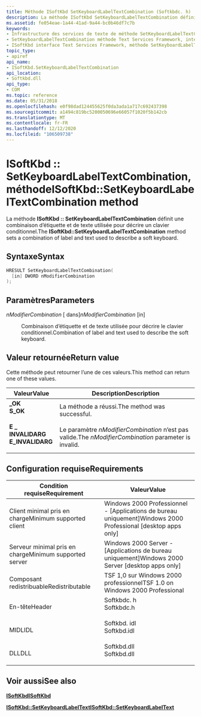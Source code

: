 ```yaml
---
title: Méthode ISoftKbd SetKeyboardLabelTextCombination (Softkbdc. h)
description: La méthode ISoftKbd SetKeyboardLabelTextCombination définit une combinaison d’étiquette et de texte utilisée pour décrire un clavier conditionnel.
ms.assetid: fe054eae-1a44-41ad-9a44-bc0b46df7c7b
keywords:
- Infrastructure des services de texte de méthode SetKeyboardLabelTextCombination
- SetKeyboardLabelTextCombination méthode Text Services Framework, interface ISoftKbd
- ISoftKbd interface Text Services Framework, méthode SetKeyboardLabelTextCombination
topic_type:
- apiref
api_name:
- ISoftKbd.SetKeyboardLabelTextCombination
api_location:
- Softkbd.dll
api_type:
- COM
ms.topic: reference
ms.date: 05/31/2018
ms.openlocfilehash: e0f98dad124455625f0da3ada1a717c692437398
ms.sourcegitcommit: a1494c819bc5200050696e66057f1020f5b142cb
ms.translationtype: MT
ms.contentlocale: fr-FR
ms.lasthandoff: 12/12/2020
ms.locfileid: "106509738"
---
```

# <a name="isoftkbdsetkeyboardlabeltextcombination-method"></a><span data-ttu-id="bfa60-106">ISoftKbd :: SetKeyboardLabelTextCombination, méthode</span><span class="sxs-lookup"><span data-stu-id="bfa60-106">ISoftKbd::SetKeyboardLabelTextCombination method</span></span>

<span data-ttu-id="bfa60-107">La méthode **ISoftKbd :: SetKeyboardLabelTextCombination** définit une combinaison d’étiquette et de texte utilisée pour décrire un clavier conditionnel.</span><span class="sxs-lookup"><span data-stu-id="bfa60-107">The **ISoftKbd::SetKeyboardLabelTextCombination** method sets a combination of label and text used to describe a soft keyboard.</span></span>

## <a name="syntax"></a><span data-ttu-id="bfa60-108">Syntaxe</span><span class="sxs-lookup"><span data-stu-id="bfa60-108">Syntax</span></span>


```C++
HRESULT SetKeyboardLabelTextCombination(
  [in] DWORD nModifierCombination
);
```



## <a name="parameters"></a><span data-ttu-id="bfa60-109">Paramètres</span><span class="sxs-lookup"><span data-stu-id="bfa60-109">Parameters</span></span>

<dl> <dt>

<span data-ttu-id="bfa60-110">*nModifierCombination* \[ dans\]</span><span class="sxs-lookup"><span data-stu-id="bfa60-110">*nModifierCombination* \[in\]</span></span>
</dt> <dd>

<span data-ttu-id="bfa60-111">Combinaison d’étiquette et de texte utilisée pour décrire le clavier conditionnel.</span><span class="sxs-lookup"><span data-stu-id="bfa60-111">Combination of label and text used to describe the soft keyboard.</span></span>

</dd> </dl>

## <a name="return-value"></a><span data-ttu-id="bfa60-112">Valeur retournée</span><span class="sxs-lookup"><span data-stu-id="bfa60-112">Return value</span></span>

<span data-ttu-id="bfa60-113">Cette méthode peut retourner l’une de ces valeurs.</span><span class="sxs-lookup"><span data-stu-id="bfa60-113">This method can return one of these values.</span></span>



| <span data-ttu-id="bfa60-114">Valeur</span><span class="sxs-lookup"><span data-stu-id="bfa60-114">Value</span></span>                                                                                        | <span data-ttu-id="bfa60-115">Description</span><span class="sxs-lookup"><span data-stu-id="bfa60-115">Description</span></span>                                                 |
|----------------------------------------------------------------------------------------------|-------------------------------------------------------------|
| <dl> <span data-ttu-id="bfa60-116"><dt>**\_OK**</dt></span><span class="sxs-lookup"><span data-stu-id="bfa60-116"><dt>**S\_OK**</dt></span></span> </dl>         | <span data-ttu-id="bfa60-117">La méthode a réussi.</span><span class="sxs-lookup"><span data-stu-id="bfa60-117">The method was successful.</span></span><br/>                       |
| <dl> <span data-ttu-id="bfa60-118"><dt>**E \_ INVALIDARG**</dt></span><span class="sxs-lookup"><span data-stu-id="bfa60-118"><dt>**E\_INVALIDARG**</dt></span></span> </dl> | <span data-ttu-id="bfa60-119">Le paramètre *nModifierCombination* n’est pas valide.</span><span class="sxs-lookup"><span data-stu-id="bfa60-119">The *nModifierCombination* parameter is invalid.</span></span><br/> |



 

## <a name="requirements"></a><span data-ttu-id="bfa60-120">Configuration requise</span><span class="sxs-lookup"><span data-stu-id="bfa60-120">Requirements</span></span>



| <span data-ttu-id="bfa60-121">Condition requise</span><span class="sxs-lookup"><span data-stu-id="bfa60-121">Requirement</span></span> | <span data-ttu-id="bfa60-122">Valeur</span><span class="sxs-lookup"><span data-stu-id="bfa60-122">Value</span></span> |
|-------------------------------------|----------------------------------------------------------------------------------------|
| <span data-ttu-id="bfa60-123">Client minimal pris en charge</span><span class="sxs-lookup"><span data-stu-id="bfa60-123">Minimum supported client</span></span><br/> | <span data-ttu-id="bfa60-124">Windows 2000 Professionnel - \[Applications de bureau uniquement\]</span><span class="sxs-lookup"><span data-stu-id="bfa60-124">Windows 2000 Professional \[desktop apps only\]</span></span><br/>                             |
| <span data-ttu-id="bfa60-125">Serveur minimal pris en charge</span><span class="sxs-lookup"><span data-stu-id="bfa60-125">Minimum supported server</span></span><br/> | <span data-ttu-id="bfa60-126">Windows 2000 Server - \[Applications de bureau uniquement\]</span><span class="sxs-lookup"><span data-stu-id="bfa60-126">Windows 2000 Server \[desktop apps only\]</span></span><br/>                                   |
| <span data-ttu-id="bfa60-127">Composant redistribuable</span><span class="sxs-lookup"><span data-stu-id="bfa60-127">Redistributable</span></span><br/>          | <span data-ttu-id="bfa60-128">TSF 1,0 sur Windows 2000 professionnel</span><span class="sxs-lookup"><span data-stu-id="bfa60-128">TSF 1.0 on Windows 2000 Professional</span></span><br/>                                        |
| <span data-ttu-id="bfa60-129">En-tête</span><span class="sxs-lookup"><span data-stu-id="bfa60-129">Header</span></span><br/>                   | <dl> <span data-ttu-id="bfa60-130"><dt>Softkbdc. h</dt></span><span class="sxs-lookup"><span data-stu-id="bfa60-130"><dt>Softkbdc.h</dt></span></span> </dl>  |
| <span data-ttu-id="bfa60-131">MIDL</span><span class="sxs-lookup"><span data-stu-id="bfa60-131">IDL</span></span><br/>                      | <dl> <span data-ttu-id="bfa60-132"><dt>Softkbd. idl</dt></span><span class="sxs-lookup"><span data-stu-id="bfa60-132"><dt>Softkbd.idl</dt></span></span> </dl> |
| <span data-ttu-id="bfa60-133">DLL</span><span class="sxs-lookup"><span data-stu-id="bfa60-133">DLL</span></span><br/>                      | <dl> <span data-ttu-id="bfa60-134"><dt>Softkbd.dll</dt></span><span class="sxs-lookup"><span data-stu-id="bfa60-134"><dt>Softkbd.dll</dt></span></span> </dl> |



## <a name="see-also"></a><span data-ttu-id="bfa60-135">Voir aussi</span><span class="sxs-lookup"><span data-stu-id="bfa60-135">See also</span></span>

<dl> <dt>

[<span data-ttu-id="bfa60-136">**ISoftKbd**</span><span class="sxs-lookup"><span data-stu-id="bfa60-136">**ISoftKbd**</span></span>](isoftkbd.md)
</dt> <dt>

[<span data-ttu-id="bfa60-137">**ISoftKbd::SetKeyboardLabelText**</span><span class="sxs-lookup"><span data-stu-id="bfa60-137">**ISoftKbd::SetKeyboardLabelText**</span></span>](isoftkbd-setkeyboardlabeltext.md)
</dt> </dl>

 

 





